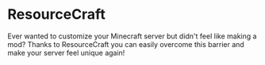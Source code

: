 # ResourceCraft
Ever wanted to customize your Minecraft server but didn't feel like making a mod?
Thanks to ResourceCraft you can easily overcome this barrier and make your server feel unique again!
